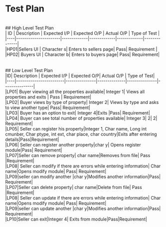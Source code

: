 # Test Plan
<br>
## High Level Test Plan
<br>
| ID | Description | Expected I/P | Expected O/P | Actual O/P | Type of Test |
|----|----------------------|-------------|-------------|-------------|--------------|<br>
|HP01|Sellers UI | Character s| Enters to sellers page| Pass| Requirement |<br>
|HP02| Buyers UI | Character b| Enters to buyers page| Pass| Requirement|
<br>
<br>
<br>
## Low Level Test Plan
<br>
|ID| Description | Expected I/P | Expected O/P| Actual O/P | Type of Test|<br>
|----|------------------------|---------------|--------------|---------------|---------------|<br>
|LP01| Buyer viewing all the properties available| Integer 1| Views all properties and exits | Pass | Requirement|<br>
|LP02| Buyer views by type of property| Integer 2| Views by type and asks to view another type| Pass| Requirement|<br>
|LP03| Buyer has an option to exit| Integer 4|Exits |Pass| Requirement|<br>
|LP04| Buyer can see total number of properties available| Integer 3| 2| 2| Requirement|<br>
|LP05| Seller can register his property|Integer 1, Char name, Long int cmunber, Char ptype, int ext, char place, char country|Exits after entering details|Pass|Requirement|<br>
|LP06| Seller can register another property|char y| Opens register module|Pass| Requirement|<br>
|LP07|Seller can remove property| char name|Removes from file| Pass |Requirement|<br>
|LP08| Seller can modify if there are errors while entering information| Char name|Opens modify module| Pass| Requirement|<br>
|LP09|seller can modify another |char y|Modifies another information|Pass| Requirement|<br>
|LP07|Seller can delete property| char name|Delete from file| Pass |Requirement|<br>
|LP08| Seller can update if there are errors while entering information| Char name|Opens modify module| Pass| Requirement|<br>
|LP09|seller can update another |char y|Modifies another information|Pass| Requirement|<br>
|LP10|Seller can exit|Integer 4| Exits from module|Pass|Requirement|<br>

